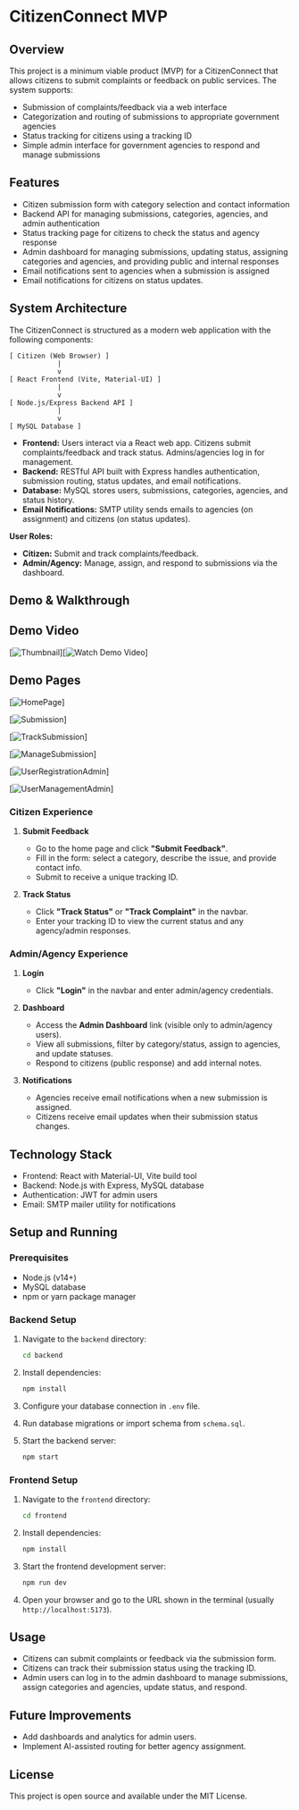 # CitizenConnect MVP

## Overview

This project is a minimum viable product (MVP) for a CitizenConnect that allows citizens to submit complaints or feedback on public services. The system supports:

- Submission of complaints/feedback via a web interface
- Categorization and routing of submissions to appropriate government agencies
- Status tracking for citizens using a tracking ID
- Simple admin interface for government agencies to respond and manage submissions

## Features

- Citizen submission form with category selection and contact information
- Backend API for managing submissions, categories, agencies, and admin authentication
- Status tracking page for citizens to check the status and agency response
- Admin dashboard for managing submissions, updating status, assigning categories and agencies, and providing public and internal responses
- Email notifications sent to agencies when a submission is assigned
- Email notifications for citizens on status updates.

## System Architecture

The CitizenConnect is structured as a modern web application with the following components:

```
[ Citizen (Web Browser) ]
            |
            v
[ React Frontend (Vite, Material-UI) ]
            |
            v
[ Node.js/Express Backend API ]
            |
            v
[ MySQL Database ]
```

- **Frontend:** Users interact via a React web app. Citizens submit complaints/feedback and track status. Admins/agencies log in for management.
- **Backend:** RESTful API built with Express handles authentication, submission routing, status updates, and email notifications.
- **Database:** MySQL stores users, submissions, categories, agencies, and status history.
- **Email Notifications:** SMTP utility sends emails to agencies (on assignment) and citizens (on status updates).

**User Roles:**
- **Citizen:** Submit and track complaints/feedback.
- **Admin/Agency:** Manage, assign, and respond to submissions via the dashboard.


## Demo & Walkthrough

## Demo Video

[![Thumbnail](frontend/src/assets/IMG_9770.jpeg)][![Watch Demo Video](https://vimeo.com/1085152816)]

## Demo Pages

[![HomePage](frontend/src/assets/Homepage.png)]

[![Submission](frontend/src/assets/Submission.png)]

[![TrackSubmission](frontend/src/assets/TrackSubmission.png)]

[![ManageSubmission](frontend/src/assets/ManageSubmission(admin).png)]

[![UserRegistrationAdmin](frontend/src/assets/UserRegistrationAdmin.png)]

[![UserManagementAdmin](frontend/src/assets/UserManagementAdmin.png)]

### Citizen Experience

1. **Submit Feedback**
   - Go to the home page and click **"Submit Feedback"**.
   - Fill in the form: select a category, describe the issue, and provide contact info.
   - Submit to receive a unique tracking ID.

2. **Track Status**
   - Click **"Track Status"** or **"Track Complaint"** in the navbar.
   - Enter your tracking ID to view the current status and any agency/admin responses.

### Admin/Agency Experience

1. **Login**
   - Click **"Login"** in the navbar and enter admin/agency credentials.

2. **Dashboard**
   - Access the **Admin Dashboard** link (visible only to admin/agency users).
   - View all submissions, filter by category/status, assign to agencies, and update statuses.
   - Respond to citizens (public response) and add internal notes.

3. **Notifications**
   - Agencies receive email notifications when a new submission is assigned.
   - Citizens receive email updates when their submission status changes.





## Technology Stack

- Frontend: React with Material-UI, Vite build tool
- Backend: Node.js with Express, MySQL database
- Authentication: JWT for admin users
- Email: SMTP mailer utility for notifications

## Setup and Running

### Prerequisites

- Node.js (v14+)
- MySQL database
- npm or yarn package manager

### Backend Setup

1. Navigate to the `backend` directory:
   ```bash
   cd backend
   ```

2. Install dependencies:
   ```bash
   npm install
   ```

3. Configure your database connection in `.env` file.

4. Run database migrations or import schema from `schema.sql`.

5. Start the backend server:
   ```bash
   npm start
   ```

### Frontend Setup

1. Navigate to the `frontend` directory:
   ```bash
   cd frontend
   ```

2. Install dependencies:
   ```bash
   npm install
   ```

3. Start the frontend development server:
   ```bash
   npm run dev
   ```

4. Open your browser and go to the URL shown in the terminal (usually `http://localhost:5173`).

## Usage

- Citizens can submit complaints or feedback via the submission form.
- Citizens can track their submission status using the tracking ID.
- Admin users can log in to the admin dashboard to manage submissions, assign categories and agencies, update status, and respond.

## Future Improvements

- Add dashboards and analytics for admin users.
- Implement AI-assisted routing for better agency assignment.


## License

This project is open source and available under the MIT License.
